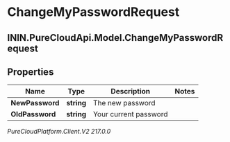 # ChangeMyPasswordRequest

## ININ.PureCloudApi.Model.ChangeMyPasswordRequest

## Properties

|Name | Type | Description | Notes|
|------------ | ------------- | ------------- | -------------|
| **NewPassword** | **string** | The new password | |
| **OldPassword** | **string** | Your current password | |



_PureCloudPlatform.Client.V2 217.0.0_
